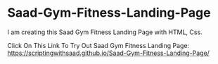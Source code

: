 # Saad-Gym-Fitness-Landing-Page
I am creating this Saad Gym Fitness Landing Page with HTML, Css.

Click On This Link To Try Out Saad Gym Fitness Landing Page:
https://scriptingwithsaad.github.io/Saad-Gym-Fitness-Landing-Page/
